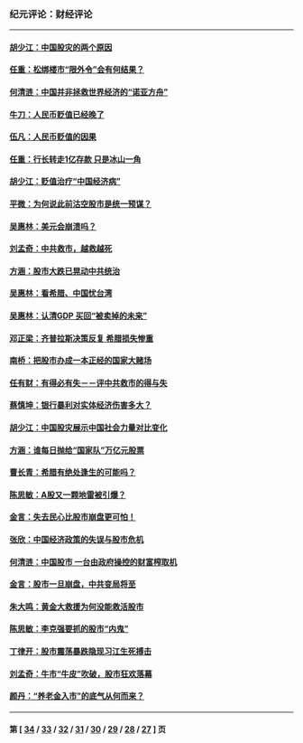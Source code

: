 ### 纪元评论：财经评论
---
#### [胡少江：中国股灾的两个原因](../../pages/nsc1026/n4515541.md) 
#### [任重：松绑楼市“限外令”会有何结果？](../../pages/nsc1026/n4515361.md) 
#### [何清涟：中国并非拯救世界经济的“诺亚方舟”](../../pages/nsc1026/n4514650.md) 
#### [牛刀：人民币贬值已经晚了](../../pages/nsc1026/n4512938.md) 
#### [伍凡：人民币贬值的因果](../../pages/nsc1026/n4512850.md) 
#### [任重：行长转走1亿存款 只是冰山一角](../../pages/nsc1026/n4509182.md) 
#### [胡少江：贬值治疗“中国经济病”](../../pages/nsc1026/n4504788.md) 
#### [平微：为何说此前沽空股市是统一预谋？](../../pages/nsc1026/n4499939.md) 
#### [吴惠林：美元会崩溃吗？](../../pages/nsc1026/n4493136.md) 
#### [刘孟奇：中共救市，越救越死](../../pages/nsc1026/n4491142.md) 
#### [方涵：股市大跌已晃动中共统治](../../pages/nsc1026/n4490254.md) 
#### [吴惠林：看希腊、中国忧台湾](../../pages/nsc1026/n4488001.md) 
#### [吴惠林：认清GDP 买回“被卖掉的未来”](../../pages/nsc1026/n4487149.md) 
#### [邓正梁：齐普拉斯决策反复 希腊损失惨重](../../pages/nsc1026/n4486957.md) 
#### [南桥：把股市办成一本正经的国家大赌场](../../pages/nsc1026/n4483182.md) 
#### [任有财：有得必有失－－评中共救市的得与失](../../pages/nsc1026/n4479991.md) 
#### [蔡慎坤：银行暴利对实体经济伤害多大？](../../pages/nsc1026/n4479391.md) 
#### [胡少江：中国股灾展示中国社会力量对比变化](../../pages/nsc1026/n4478364.md) 
#### [方涵：谁每日抛给“国家队”万亿元股票](../../pages/nsc1026/n4478177.md) 
#### [曹长青：希腊有绝处逢生的可能吗？](../../pages/nsc1026/n4477919.md) 
#### [陈思敏：A股又一颗地雷被引爆？](../../pages/nsc1026/n4475691.md) 
#### [金言：失去民心比股市崩盘更可怕！](../../pages/nsc1026/n4473802.md) 
#### [张欣：中国经济政策的失误与股市危机](../../pages/nsc1026/n4472820.md) 
#### [何清涟：中国股市 一台由政府操控的财富榨取机](../../pages/nsc1026/n4471783.md) 
#### [金言：股市一旦崩盘，中共变局将至](../../pages/nsc1026/n4471060.md) 
#### [朱大鸣：黄金大救援为何没能救活股市](../../pages/nsc1026/n4470909.md) 
#### [陈思敏：李克强要抓的股市“内鬼”](../../pages/nsc1026/n4469254.md) 
#### [丁律开：股市震荡暴跌隐现习江生死搏击](../../pages/nsc1026/n4469105.md) 
#### [刘孟奇：牛市“牛皮”吹破，股市狂欢落幕](../../pages/nsc1026/n4469006.md) 
#### [颜丹：“养老金入市”的底气从何而来？](../../pages/nsc1026/n4467766.md) 

---
#### 第 [ [34](./34.md) / [33](./33.md) / [32](./32.md) / [31](./31.md) / [30](./30.md) / [29](./29.md) / [28](./28.md) / [27](./27.md) ] 页
